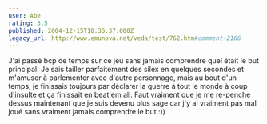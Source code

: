```yaml
---
user: Abe
rating: 3.5
published: 2004-12-15T10:35:37.000Z
legacy_url: http://www.emunova.net/veda/test/762.htm#comment-2166
---
```

J'ai passé bcp de temps sur ce jeu sans jamais comprendre quel était le but principal. Je sais tailler parfaitement des silex en quelques secondes et m'amuser à parlementer avec d'autre personnage, mais au bout d'un temps, je finissais toujours par déclarer la guerre à tout le monde à coup d'insulte et ça finissait en beat'em all. Faut vraiment que je me re-penche dessus maintenant que je suis devenu plus sage car j'y ai vraiment pas mal joué sans vraiment jamais comprendre le but :))